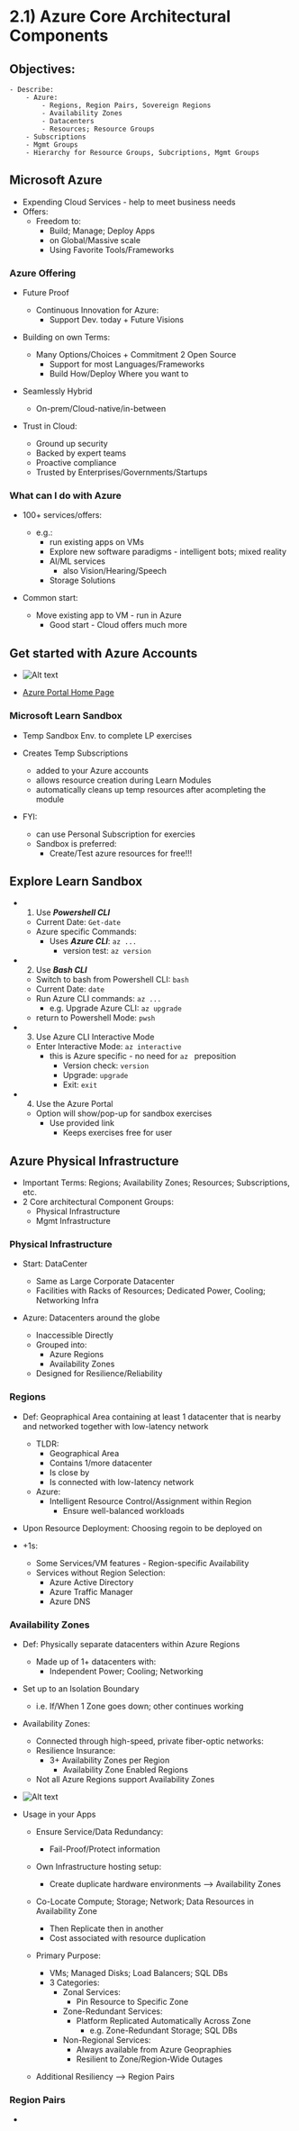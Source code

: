 # 2.1) Azure Core Architectural Components

## Objectives:
	- Describe: 
        - Azure: 
            - Regions, Region Pairs, Sovereign Regions
            - Availability Zones
            - Datacenters
            - Resources; Resource Groups
        - Subscriptions
        - Mgmt Groups
        - Hierarchy for Resource Groups, Subcriptions, Mgmt Groups

 

## Microsoft Azure
- Expending Cloud Services - help to meet business needs
- Offers:
    - Freedom to:
        - Build; Manage; Deploy Apps 
        - on Global/Massive scale
        - Using Favorite Tools/Frameworks

### Azure Offering
- Future Proof
    - Continuous Innovation for Azure:
        - Support Dev. today + Future Visions
- Building on own Terms:
    - Many Options/Choices + Commitment 2 Open Source
        - Support for most Languages/Frameworks
        - Build How/Deploy Where you want to
- Seamlessly Hybrid
    - On-prem/Cloud-native/in-between

- Trust in Cloud:
    - Ground up security
    - Backed by expert teams
    - Proactive compliance 
    - Trusted by Enterprises/Governments/Startups

### What can I do with Azure
- 100+ services/offers:
    - e.g.:
        - run existing apps on VMs
        - Explore new software paradigms - intelligent bots; mixed reality
        - AI/ML services
            - also Vision/Hearing/Speech
        - Storage Solutions

- Common start:
    - Move existing app to VM - run in Azure
        - Good start - Cloud offers much more

## Get started with Azure Accounts

- ![Alt text](pics/account_resource_hierarchy.png)

- [Azure Portal Home Page](https://portal.azure.com/#home)

### Microsoft Learn Sandbox
- Temp Sandbox Env. to complete LP exercises
- Creates Temp Subscriptions
    - added to your Azure accounts
    - allows resource creation during Learn Modules
    - automatically cleans up temp resources after acompleting the module

- FYI:
    - can use Personal Subscription for exercies
    - Sandbox is preferred:
        - Create/Test azure resources for free!!!
    
## Explore Learn Sandbox

- 1) Use ***Powershell CLI***
    - Current Date: `Get-date`
    - Azure specific Commands:
        - Uses ***Azure CLI***: `az ...`
            - version test: `az version`

- 2) Use ***Bash CLI***
    - Switch to bash from Powershell CLI: `bash`
    - Current Date: `date`
    - Run Azure CLI commands: `az ...`
        - e.g. Upgrade Azure CLI: `az upgrade`
    - return to Powershell Mode: `pwsh`

- 3) Use Azure CLI Interactive Mode
    - Enter Interactive Mode: `az interactive`
        - this is Azure specific - no need for `az ` preposition
            - Version check: `version`
            - Upgrade: `upgrade`
            - Exit: `exit`

- 4) Use the Azure Portal
    - Option will show/pop-up for sandbox exercises
        - Use provided link
            - Keeps exercises free for user

## Azure Physical Infrastructure
- Important Terms: Regions; Availability Zones; Resources; Subscriptions, etc.
- 2 Core architectural Component Groups:
    - Physical Infrastructure
    - Mgmt Infrastructure

### Physical Infrastructure
- Start: DataCenter
    - Same as Large Corporate Datacenter
    - Facilities with Racks of Resources; Dedicated Power, Cooling; Networking Infra

- Azure: Datacenters around the globe
    - Inaccessible Directly
    - Grouped into: 
        - Azure Regions 
        - Availability Zones
    - Designed for Resilience/Reliability

### Regions
- Def: Geopraphical Area containing at least 1 datacenter that is nearby and networked together with low-latency network
    - TLDR:
        - Geographical Area
        - Contains 1/more datacenter
        - Is close by
        - Is connected with low-latency network
    - Azure:
        - Intelligent Resource Control/Assignment within Region
            - Ensure well-balanced workloads

- Upon Resource Deployment: Choosing regoin to be deployed on 
- +1s: 
    - Some Services/VM features - Region-specific Availability
    - Services without Region Selection:
        - Azure Active Directory
        - Azure Traffic Manager
        - Azure DNS

### Availability Zones
- Def: Physically separate datacenters within Azure Regions
    - Made up of 1+ datacenters with:
        - Independent Power; Cooling; Networking
- Set up to an Isolation Boundary
    - i.e. If/When 1 Zone goes down; other continues working
- Availability Zones:
    - Connected through high-speed, private fiber-optic networks:
    - Resilience Insurance:
        - 3+ Availability Zones per Region
            - Availability Zone Enabled Regions
    - Not all Azure Regions support Availability Zones

- ![Alt text](pics/regions_avail_zones.png)

- Usage in your Apps
    - Ensure Service/Data Redundancy:
        - Fail-Proof/Protect information
    - Own Infrastructure hosting setup:
        -  Create duplicate hardware environments --> Availability Zones
    - Co-Locate Compute; Storage; Network; Data Resources in Availability Zone
        - Then Replicate then in another
        - Cost associated with resource duplication
    - Primary Purpose: 
        - VMs; Managed Disks; Load Balancers; SQL DBs
        - 3 Categories:
            - Zonal Services:
                - Pin Resource to Specific Zone
            - Zone-Redundant Services:
                - Platform Replicated Automatically Across Zone
                    - e.g. Zone-Redundant Storage; SQL DBs
            - Non-Regional Services:
                - Always available from Azure Geopraphies
                - Resilient to Zone/Region-Wide Outages

    - Additional Resiliency --> Region Pairs

### Region Pairs
- 
